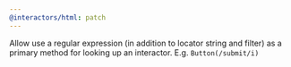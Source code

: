 ```yaml
---
@interactors/html: patch
---
```


Allow use a regular expression (in addition to locator string and filter) as a primary method for looking up an interactor. E.g. `Button(/submit/i)`
